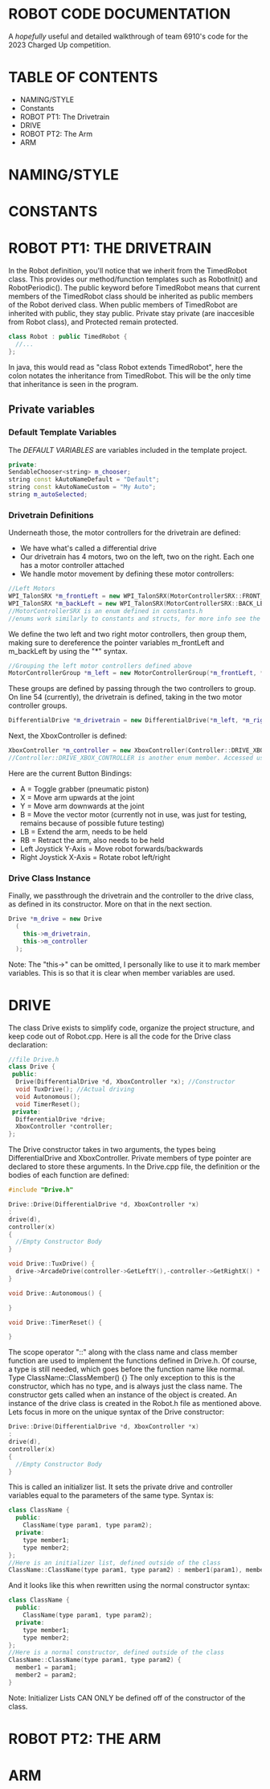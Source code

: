 # ROBOT CODE DOCUMENTATION
A *hopefully* useful and detailed walkthrough of team 6910's code for the 2023 Charged Up competition.
# TABLE OF CONTENTS
* NAMING/STYLE
* Constants
* ROBOT PT1: The Drivetrain
* DRIVE
* ROBOT PT2: The Arm
* ARM

# NAMING/STYLE

# CONSTANTS

# ROBOT PT1: THE DRIVETRAIN

In the Robot definition, you'll notice that we inherit from the TimedRobot class.
This provides our method/function templates such as RobotInit() and RobotPeriodic().
The public keyword before TimedRobot means that current members of the TimedRobot class should be inherited as public members of the Robot derived class.
When public members of TimedRobot are inherited with public, they stay public. Private stay private (are inaccesible from Robot class), and Protected remain protected.
```cpp
class Robot : public TimedRobot {
  //...
};
```
In java, this would read as "class Robot extends TimedRobot", here the colon notates
the inheritance from TimedRobot.
This will be the only time that inheritance is seen in the program.

## Private variables

### Default Template Variables

The *DEFAULT VARIABLES* are variables included in the template project.
```cpp
private:
SendableChooser<string> m_chooser;
string const kAutoNameDefault = "Default";
string const kAutoNameCustom = "My Auto";
string m_autoSelected;
```

### Drivetrain Definitions

Underneath those, the motor controllers for the drivetrain are defined:
* We have what's called a differential drive
* Our drivetrain has 4 motors, two on the left, two on the right.
  Each one has a motor controller attached
* We handle motor movement by defining these motor controllers:
```cpp
//Left Motors
WPI_TalonSRX *m_frontLeft = new WPI_TalonSRX(MotorControllerSRX::FRONT_LEFT_MOTOR);
WPI_TalonSRX *m_backLeft = new WPI_TalonSRX(MotorControllerSRX::BACK_LEFT_MOTOR);
//MotorControllerSRX is an enum defined in constants.h
//enums work similarly to constants and structs, for more info see the Constants section
```
We define the two left and two right motor controllers, then group them, making sure to dereference the pointer variables m_frontLeft and m_backLeft by using the "\*" syntax.
```cpp
//Grouping the left motor controllers defined above
MotorControllerGroup *m_left = new MotorControllerGroup(*m_frontLeft, *m_backLeft);
```
These groups are defined by passing through the two controllers to group.
On line 54 (currently), the drivetrain is defined, taking in the two motor controller
groups.
```cpp
DifferentialDrive *m_drivetrain = new DifferentialDrive(*m_left, *m_right);
```
Next, the XboxController is defined:
```cpp
XboxController *m_controller = new XboxController(Controller::DRIVE_XBOX_CONTROLLER);
//Controller::DRIVE_XBOX_CONTROLLER is another enum member. Accessed using the scope operator "::"
```
Here are the current Button Bindings:
* A = Toggle grabber (pneumatic piston)
* X = Move arm upwards at the joint
* Y = Move arm downwards at the joint
* B = Move the vector motor (currently not in use, was just for testing, remains because of possible future testing)
* LB = Extend the arm, needs to be held
* RB = Retract the arm, also needs to be held
* Left Joystick Y-Axis = Move robot forwards/backwards
* Right Joystick X-Axis = Rotate robot left/right

### Drive Class Instance

Finally, we passthrough the drivetrain and the controller to the drive class, as defined in its constructor. More on that in the next section.
```cpp
Drive *m_drive = new Drive
  (
    this->m_drivetrain,
    this->m_controller
  );
```
Note: The "this->" can be omitted, I personally like to use it to mark member variables.
This is so that it is clear when member variables are used.

# DRIVE

The class Drive exists to simplify code, organize the project structure, and keep code out of Robot.cpp.
Here is all the code for the Drive class declaration:
```cpp
//file Drive.h
class Drive {
 public:
  Drive(DifferentialDrive *d, XboxController *x); //Constructor
  void TuxDrive(); //Actual driving
  void Autonomous();
  void TimerReset();
 private:
  DifferentialDrive *drive;
  XboxController *controller;
};
```
The Drive constructor takes in two arguments, the types being DifferentialDrive and XboxController.
Private members of type pointer are declared to store these arguments.
In the Drive.cpp file, the definition or the bodies of each function are defined:
```cpp
#include "Drive.h"

Drive::Drive(DifferentialDrive *d, XboxController *x)
:
drive(d),
controller(x) 
{
  //Empty Constructor Body
}

void Drive::TuxDrive() {
  drive->ArcadeDrive(controller->GetLeftY(),-controller->GetRightX() * 0.6);
}

void Drive::Autonomous() {

}

void Drive::TimerReset() {

}
```
The scope operator "::" along with the class name and class member function are used to implement the functions defined in Drive.h. Of course, a type is still needed, which goes before the function name like normal. Type ClassName::ClassMember() {}
The only exception to this is the constructor, which has no type, and is always just the class name.
The constructor gets called when an instance of the object is created. An instance of the drive class is created in the Robot.h file as mentioned above.
Lets focus in more on the unique syntax of the Drive constructor:
```cpp
Drive::Drive(DifferentialDrive *d, XboxController *x)
:
drive(d),
controller(x) 
{
  //Empty Constructor Body
}
```
This is called an initializer list. It sets the private drive and controller variables equal to the parameters of the same type. Syntax is:
```cpp
class ClassName {
  public:
    ClassName(type param1, type param2);
  private:
    type member1;
    type member2;
};
//Here is an initializer list, defined outside of the class
ClassName::ClassName(type param1, type param2) : member1(param1), member2(param2) {/* Constructor Body */}
```
And it looks like this when rewritten using the normal constructor syntax:
```cpp
class ClassName {
  public:
    ClassName(type param1, type param2);
  private:
    type member1;
    type member2;
};
//Here is a normal constructor, defined outside of the class
ClassName::ClassName(type param1, type param2) {
  member1 = param1;
  member2 = param2;
}
```
Note: Initializer Lists CAN ONLY be defined off of the constructor of the class.

# ROBOT PT2: THE ARM

# ARM
